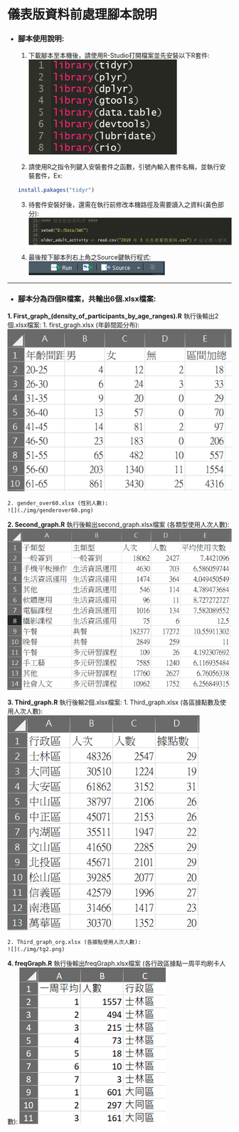 # 儀表版資料前處理腳本說明

- ### 腳本使用說明:
  
  	1. 下載腳本至本機後，請使用R-Studio打開檔案並先安裝以下R套件:
   	![](./img/packages_install.png)
	
	2. 請使用R之指令列鍵入安裝套件之函數，引號內輸入套件名稱，並執行安裝套件，Ex:
	
	```R
	install.pakages("tidyr")
	```
	3. 待套件安裝好後，還需在執行前修改本機路徑及需要讀入之資料(黃色部分):
	![](./img/setwd.png)
	
	4. 最後按下腳本列右上角之Source鍵執行程式:
	![](./img/run.png)

------

- ### 腳本分為四個R檔案，共輸出6個.xlsx檔案:

**1. First_graph_(density_of_participants_by_age_ranges).R**
	執行後輸出2個.xlsx檔案: 
	1. first_gragh.xlsx (年齡間距分布):
	![](./img/fg.png)

 	2. gender_over60.xlsx (性別人數):
	![](./img/genderover60.png)

**2. Second_graph.R**
	執行後輸出second_graph.xlsx檔案 (各類型使用人次人數): 
	![](./img/sg.png)
	
**3. Third_graph.R**
	執行後輸2個.xlsx檔案: 
	1. Third_graph.xlsx (各區據點數及使用人次人數):
	![](./img/tg.png)

 	2. Third_graph_org.xlsx (各據點使用人次人數):	
	![](./img/tg2.png)

**4. freqGraph.R**
	執行後輸出freqGraph.xlsx檔案 (各行政區據點一周平均刷卡人數): 
	![](./img/freq.png)
